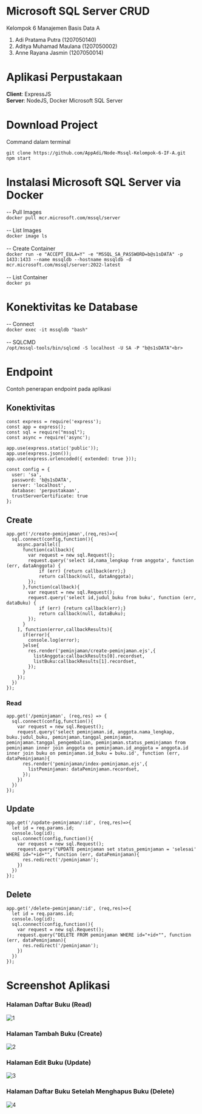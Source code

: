 # Microsoft SQL Server CRUD
Kelompok 6 Manajemen Basis Data A
1. Adi Pratama Putra (1207050140)
2. Aditya Muhamad Maulana (1207050002)
3. Anne Rayana Jasmin (1207050014)

# Aplikasi Perpustakaan 
**Client**: ExpressJS <br>
**Server**: NodeJS, Docker Microsoft SQL Server <br>

# Download Project
Command dalam terminal
```
git clone https://github.com/AppAdi/Node-Mssql-Kelompok-6-IF-A.git
npm start
```

# Instalasi Microsoft SQL Server via Docker
-- Pull Images <br>
`docker pull mcr.microsoft.com/mssql/server`<br><br>
-- List Images <br>
`docker image ls` <br><br>
-- Create Container <br>
`docker run -e "ACCEPT_EULA=Y" -e "MSSQL_SA_PASSWORD=b@s1sDATA" -p 1433:1433 --name mssqldb --hostname mssqldb -d mcr.microsoft.com/mssql/server:2022-latest`<br><br>
-- List Container<br>
`docker ps`

# Konektivitas ke Database
-- Connect <br>
`docker exec -it mssqldb "bash"`<br><br>
-- SQLCMD <br>
`/opt/mssql-tools/bin/sqlcmd -S localhost -U SA -P "b@s1sDATA"<br>`

# Endpoint
Contoh penerapan endpoint pada aplikasi
## Konektivitas
```
const express = require('express');
const app = express();
const sql = require("mssql");
const async = require('async');

app.use(express.static('public'));
app.use(express.json());
app.use(express.urlencoded({ extended: true }));

const config = {
  user: 'sa',
  password: 'b@s1sDATA',
  server: 'localhost', 
  database: 'perpustakaan',
  trustServerCertificate: true
};
```

## Create
```
app.get('/create-peminjaman',(req,res)=>{
  sql.connect(config,function(){
    async.parallel([
      function(callback){
        var request = new sql.Request();
        request.query('select id,nama_lengkap from anggota', function (err, dataAnggota) {
            if (err) {return callback(err);}
            return callback(null, dataAnggota);
        });
      },function(callback){
        var request = new sql.Request();
        request.query('select id,judul_buku from buku', function (err, dataBuku) {
            if (err) {return callback(err);}
            return callback(null, dataBuku);
        });
      }
    ], function(error,callbackResults){
      if(error){
        console.log(error);
      }else{
        res.render('peminjaman/create-peminjaman.ejs',{
          listAnggota:callbackResults[0].recordset,
          listBuku:callbackResults[1].recordset,
        });
      }
    });
  })
});
```

### Read
```
app.get('/peminjaman', (req,res) => {
  sql.connect(config,function(){
    var request = new sql.Request();
    request.query('select peminjaman.id, anggota.nama_lengkap, buku.judul_buku, peminjaman.tanggal_peminjaman, peminjaman.tanggal_pengembalian, peminjaman.status_peminjaman from peminjaman inner join anggota on peminjaman.id_anggota = anggota.id inner join buku on peminjaman.id_buku = buku.id', function (err, dataPeminjaman){
      res.render('peminjaman/index-peminjaman.ejs',{
        listPeminjaman: dataPeminjaman.recordset,
      });
    })
  })
});
```

## Update
```
app.get('/update-peminjaman/:id', (req,res)=>{
  let id = req.params.id;
  console.log(id);
  sql.connect(config,function(){
    var request = new sql.Request();
    request.query("UPDATE peminjaman set status_peminjaman = 'selesai' WHERE id="+id+"", function (err, dataPeminjaman){
      res.redirect('/peminjaman');
    })
  })
});
```

## Delete
```
app.get('/delete-peminjaman/:id', (req,res)=>{
  let id = req.params.id;
  console.log(id);
  sql.connect(config,function(){
    var request = new sql.Request();
    request.query("DELETE FROM peminjaman WHERE id="+id+"", function (err, dataPeminjaman){
      res.redirect('/peminjaman');
    })
  })
});
```

# Screenshot Aplikasi
### Halaman Daftar Buku (Read)
![1](https://user-images.githubusercontent.com/83355111/209463430-3c80f73d-04db-4dce-ade7-a3b5bda04505.png)
### Halaman Tambah Buku (Create)
![2](https://user-images.githubusercontent.com/83355111/209463429-6dec7cca-e688-48d3-ad31-b3e37be3673a.png)
### Halaman Edit Buku (Update)
![3](https://user-images.githubusercontent.com/83355111/209463434-122fb393-e6c2-42fa-902f-fc848e49b95b.png)
### Halaman Daftar Buku Setelah Menghapus Buku (Delete)
![4](https://user-images.githubusercontent.com/83355111/209463435-bf5040c0-7a4f-4978-b117-c9909ae74441.png)
